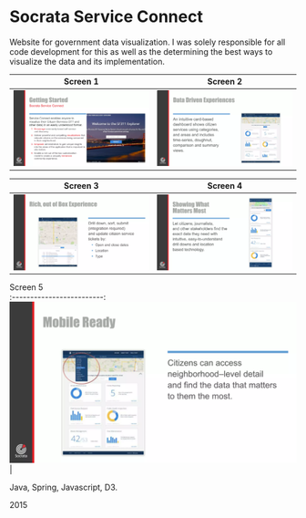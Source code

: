 # Socrata Service Connect

Website for government data visualization.  I was solely responsible for all code development for this as well as the determining the best ways to visualize the data and its implementation.


Screen 1              | Screen 2
:-------------------------:|:-------------------------:
![Socrata Screen1](images/slide1.png) | ![Socrata Screen2](images/slide2.png)

Screen 3              | Screen 4
:-------------------------:|:-------------------------:
![Socrata Screen3](images/slide3.png) | ![Socrata Screen4](images/slide4.png)

Screen 5              
:-------------------------:
![Socrata Screen5](images/slide5.png) |


Java, Spring, Javascript, D3.

2015
